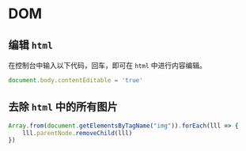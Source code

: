 # DOM

## 编辑 `html`

在控制台中输入以下代码，回车，即可在 `html` 中进行内容编辑。
```js
document.body.contentEditable = 'true'
```

## 去除 `html` 中的所有图片
```js
Array.from(document.getElementsByTagName("img")).forEach(lll => {
    lll.parentNode.removeChild(lll)
})
```